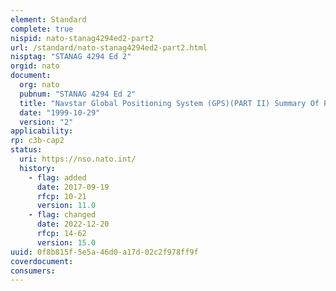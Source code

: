 ```yaml
---
element: Standard
complete: true
nispid: nato-stanag4294ed2-part2
url: /standard/nato-stanag4294ed2-part2.html
nisptag: "STANAG 4294 Ed 2"
orgid: nato
document:
  org: nato
  pubnum: "STANAG 4294 Ed 2"
  title: "Navstar Global Positioning System (GPS)(PART II) Summary Of Performance Requirements"
  date: "1999-10-29"
  version: "2"
applicability:
rp: c3b-cap2
status:
  uri: https://nso.nato.int/
  history: 
    - flag: added
      date: 2017-09-19
      rfcp: 10-21
      version: 11.0
    - flag: changed
      date: 2022-12-20
      rfcp: 14-62
      version: 15.0
uuid: 0f8b815f-5e5a-46d0-a17d-02c2f978ff9f
coverdocument:
consumers:
---
```

